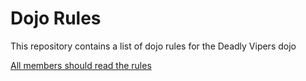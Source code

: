 Dojo Rules
==========

This repository contains a list of dojo rules for the Deadly Vipers dojo

[All members should read the rules](https://github.com/deadlyvipers)